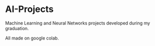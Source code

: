 # AI-Projects
 
Machine Learning and Neural Networks projects developed during my graduation.

All made on google colab.
